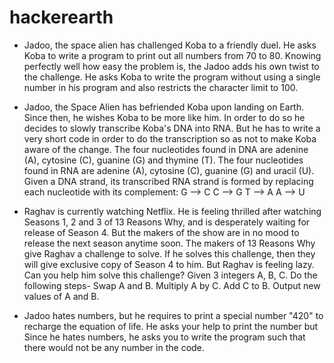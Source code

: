 # hackerearth

* Jadoo, the space alien has challenged Koba to a friendly duel. He asks Koba to write a program to print out all numbers from 70 to 80. Knowing perfectly well how easy the problem is, the Jadoo adds his own twist to the challenge. He asks Koba to write the program without using a single number in his program and also restricts the character limit to 100.

* Jadoo, the Space Alien has befriended Koba upon landing on Earth. Since then, he wishes Koba to be more like him. In order to do so he decides to slowly transcribe Koba's DNA into RNA. But he has to write a very short code in order to do the transcription so as not to make Koba aware of the change. The four nucleotides found in DNA are adenine (A), cytosine (C), guanine (G) and thymine (T). The four nucleotides found in RNA are adenine (A), cytosine (C), guanine (G) and uracil (U).
Given a DNA strand, its transcribed RNA strand is formed by replacing each nucleotide with its complement: 
G --> C
C --> G
T --> A
A --> U

* Raghav is currently watching Netflix. He is feeling thrilled after watching Seasons 1, 2 and 3 of 13 Reasons Why, and is desperately
waiting for release of Season 4. But the makers of the show are in no mood to release the next season anytime soon. The makers of 13 Reasons Why give Raghav a challenge to solve. If he solves this challenge, then they will give exclusive copy of Season 4 to him. But Raghav is feeling lazy. Can you help him solve this challenge? Given 3 integers A, B, C. Do the following steps-
Swap A and B.
Multiply A by C.
Add C to B.
Output new values of A and B.

* Jadoo hates numbers, but he requires to print a special number "420" to recharge the equation of life. He asks your help to print the
number but Since he hates numbers, he asks you to write the program such that there would not be any number in the code.
